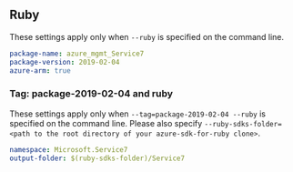 ## Ruby

These settings apply only when `--ruby` is specified on the command line.

```yaml
package-name: azure_mgmt_Service7
package-version: 2019-02-04
azure-arm: true
```

### Tag: package-2019-02-04 and ruby

These settings apply only when `--tag=package-2019-02-04 --ruby` is specified on the command line.
Please also specify `--ruby-sdks-folder=<path to the root directory of your azure-sdk-for-ruby clone>`.

```yaml $(tag) == 'package-2019-02-04' && $(ruby)
namespace: Microsoft.Service7
output-folder: $(ruby-sdks-folder)/Service7
```
